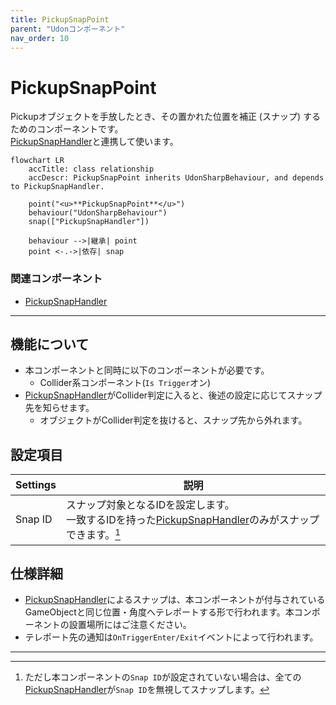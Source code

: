 ```yaml
---
title: PickupSnapPoint
parent: "Udonコンポーネント"
nav_order: 10
---
```


# PickupSnapPoint

Pickupオブジェクトを手放したとき、その置かれた位置を補正 (スナップ) するためのコンポーネントです。  
[PickupSnapHandler]と連携して使います。

```mermaid
flowchart LR
    accTitle: class relationship
    accDescr: PickupSnapPoint inherits UdonSharpBehaviour, and depends to PickupSnapHandler.

    point("<u>**PickupSnapPoint**</u>")
    behaviour("UdonSharpBehaviour")
    snap(["PickupSnapHandler"])

    behaviour -->|継承| point
    point <-.->|依存| snap
```

### 関連コンポーネント

- [PickupSnapHandler]

---

## 機能について

- 本コンポーネントと同時に以下のコンポーネントが必要です。
  - Collider系コンポーネント(`Is Trigger`オン)
- [PickupSnapHandler]がCollider判定に入ると、後述の設定に応じてスナップ先を知らせます。
  - オブジェクトがCollider判定を抜けると、スナップ先から外れます。


## 設定項目

| Settings | 説明 |
| ---- | ---- |
| Snap ID | スナップ対象となるIDを設定します。<br>一致するIDを持った[PickupSnapHandler]のみがスナップできます。[^1] |


## 仕様詳細

- [PickupSnapHandler]によるスナップは、本コンポーネントが付与されているGameObjectと同じ位置・角度へテレポートする形で行われます。本コンポーネントの設置場所にはご注意ください。
- テレポート先の通知は`OnTriggerEnter/Exit`イベントによって行われます。

---

[^1]: ただし本コンポーネントの`Snap ID`が設定されていない場合は、全ての[PickupSnapHandler]が`Snap ID`を無視してスナップします。



[PickupSnapHandler]: /docs/udon/PickupSnapHandler/

